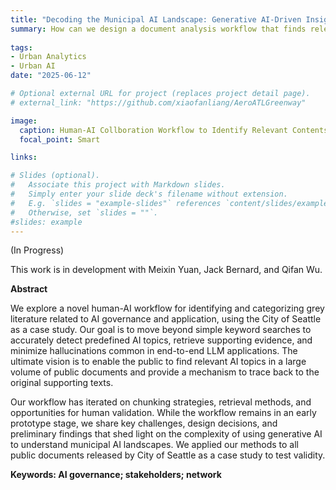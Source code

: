 ```yaml
---
title: "Decoding the Municipal AI Landscape: Generative AI-Driven Insights for AI Governance and Application in the City of Seattle"
summary: How can we design a document analysis workflow that finds relevant contents in public documents, while making the process transparent, trackable, with high validity? What specific actions are being taken by the city or its vendors to apply or govern AI technologies in the public sector?
 
tags:
- Urban Analytics
- Urban AI
date: "2025-06-12"

# Optional external URL for project (replaces project detail page).
# external_link: "https://github.com/xiaofanliang/AeroATLGreenway"

image:
  caption: Human-AI Collboration Workflow to Identify Relevant Contents in Public Documents
  focal_point: Smart

links:

# Slides (optional).
#   Associate this project with Markdown slides.
#   Simply enter your slide deck's filename without extension.
#   E.g. `slides = "example-slides"` references `content/slides/example-slides.md`.
#   Otherwise, set `slides = ""`.
#slides: example
---
```


(In Progress)

This work is in development with Meixin Yuan, Jack Bernard, and Qifan Wu. 

**Abstract**

We explore a novel human-AI workflow for identifying and categorizing grey literature related to AI governance and application, using the City of Seattle as a case study. Our goal is to move beyond simple keyword searches to accurately detect predefined AI topics, retrieve supporting evidence, and minimize hallucinations common in end-to-end LLM applications. The ultimate vision is to enable the public to find relevant AI topics in a large volume of public documents and provide a mechanism to trace back to the original supporting texts.

Our workflow has iterated on chunking strategies, retrieval methods, and opportunities for human validation. While the workflow remains in an early prototype stage, we share key challenges, design decisions, and preliminary findings that shed light on the complexity of using generative AI to understand municipal AI landscapes. We applied our methods to all public documents released by City of Seattle as a case study to test validity. 

**Keywords: AI governance; stakeholders; network**

